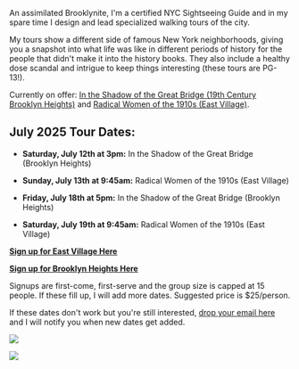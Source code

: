 ---
---
An assimilated Brooklynite, I'm a certified NYC Sightseeing Guide and in my spare time I design and lead specialized walking tours of the city.

My tours show a different side of famous New York neighborhoods, giving you a snapshot into what life was like in different periods of history for the people that didn't make it into the history books. They also include a healthy dose scandal and intrigue to keep things interesting (these tours are PG-13!).

Currently on offer: [In the Shadow of the Great Bridge (19th Century Brooklyn Heights)](/tours/001-brooklyn-heights) and [Radical Women of the 1910s (East Village)](/tours/002-radical-1910s).

## July 2025 Tour Dates:

*   **Saturday, July 12th at 3pm:** In the Shadow of the Great Bridge (Brooklyn Heights)
    
*   **Sunday, July 13th at 9:45am:** Radical Women of the 1910s (East Village)
    
*   **Friday, July 18th at 5pm:** In the Shadow of the Great Bridge (Brooklyn Heights)
    
*   **Saturday, July 19th at 9:45am:** Radical Women of the 1910s (East Village)
    

[**Sign up for East Village Here**](https://docs.google.com/forms/d/e/1FAIpQLSe86cFnEILjzCI24KOykm_amc0KpQHMS82-oU7MLa8HUOHs9w/viewform?usp=dialog)

[**Sign up for Brooklyn Heights Here**](https://docs.google.com/forms/d/e/1FAIpQLSecOFKhH0y_n_6DvSvGlB3f10xUVdOpZ2NLB0UBZsV_rk0-hg/viewform?usp=header)

Signups are first-come, first-serve and the group size is capped at 15 people. If these fill up, I will add more dates. Suggested price is $25/person.

If these dates don't work but you're still interested, [drop your email here](https://docs.google.com/forms/d/e/1FAIpQLSf3Rhuehbvq4my8VN9w-GxBiEV8oBrZ1fceDrmrIXWiE5DkbA/viewform?usp=sf_link) and I will notify you when new dates get added.

![](/images/20171118_120510-1.jpg)

![](/images/labor%20tour%203.jpg)